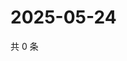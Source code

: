 # 2025-05-24

共 0 条

<!-- BEGIN ZHIHUVIDEO -->
<!-- 最后更新时间 Sat May 24 2025 07:11:20 GMT+0800 (China Standard Time) -->

<!-- END ZHIHUVIDEO -->
